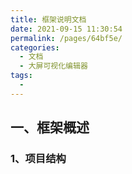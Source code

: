 ```yaml
---
title: 框架说明文档
date: 2021-09-15 11:30:54
permalink: /pages/64bf5e/
categories:
  - 文档
  - 大屏可视化编辑器
tags:
  - 
---
```

## 一、框架概述

### 1、项目结构

